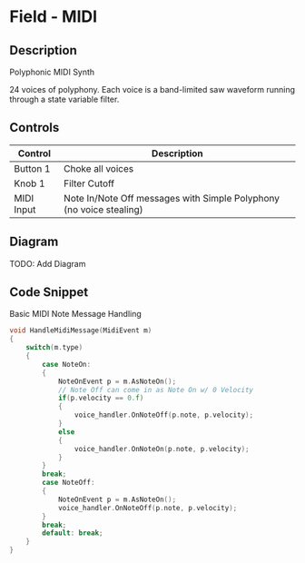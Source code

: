 # Field - MIDI

## Description

Polyphonic MIDI Synth

24 voices of polyphony. Each voice is a band-limited saw waveform running through a state variable filter.

## Controls

| Control | Description |
| --- | --- |
| Button 1 | Choke all voices |
| Knob 1 | Filter Cutoff |
| MIDI Input | Note In/Note Off messages with Simple Polyphony (no voice stealing) |

## Diagram

TODO: Add Diagram

## Code Snippet

Basic MIDI Note Message Handling

```cpp
void HandleMidiMessage(MidiEvent m)
{
    switch(m.type)
    {
        case NoteOn:
        {
            NoteOnEvent p = m.AsNoteOn();
            // Note Off can come in as Note On w/ 0 Velocity
            if(p.velocity == 0.f)
            {
                voice_handler.OnNoteOff(p.note, p.velocity);
            }
            else
            {
                voice_handler.OnNoteOn(p.note, p.velocity);
            }
        }
        break;
        case NoteOff:
        {
            NoteOnEvent p = m.AsNoteOn();
            voice_handler.OnNoteOff(p.note, p.velocity);
        }
        break;
        default: break;
    }
}
```
